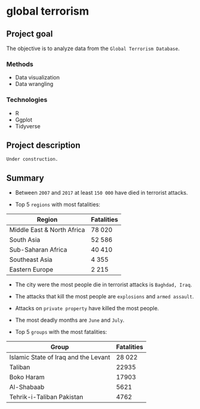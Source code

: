 # global terrorism

## Project goal
The objective is to analyze data from the ```Global Terrorism Database```.

### Methods
* Data visualization
* Data wrangling

### Technologies
* R
* Ggplot
* Tidyverse

## Project description
```Under construction.```

## Summary
* Between `2007` and `2017` at least `150 000` have died in terrorist attacks.

* Top 5 `regions` with most fatalities:

| Region | Fatalities|
|--------|------------|
| Middle East & North Africa | 78 020 |
| South Asia | 52 586 |
| Sub-Saharan Africa | 40 410 |
| Southeast Asia | 4 355 |
| Eastern Europe | 2 215 |

* The city were the most people die in terrorist attacks is `Baghdad, Iraq`.

* The attacks that kill the most people are `explosions` and `armed assault`.

* Attacks on `private property` have killed the most people.

* The most deadly months are `June` and `July`.

* Top 5 `groups` with the most fatalities:

| Group | Fatalities |
|-------|------------|
| Islamic State of Iraq and the Levant       | 28 022 |
|Taliban     | 22935 |
| Boko Haram | 17903 |
| Al-Shabaab | 5621 |
| Tehrik-i-Taliban Pakistan | 4762 |